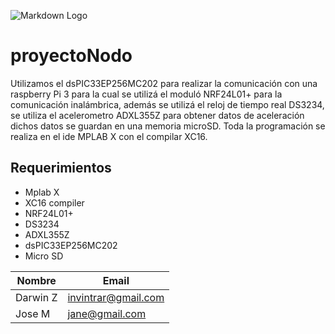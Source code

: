 <!-- Images -->
![Markdown Logo](https://markdown-here.com/img/icon256.png)

# proyectoNodo
Utilizamos el dsPIC33EP256MC202 para realizar la comunicación con una raspberry Pi 3 para la cual se utilizá el moduló NRF24L01+ para la comunicación inalámbrica, 
además se utilizá el reloj de tiempo real DS3234, se utiliza el acelerometro ADXL355Z para obtener datos de aceleración dichos datos se guardan en una memoria microSD.
Toda la programación se realiza en el ide MPLAB X con el compilar XC16.

## Requerimientos
* Mplab X
* XC16 compiler
* NRF24L01+
* DS3234
* ADXL355Z
* dsPIC33EP256MC202
* Micro SD

<!-- Tables -->
| Nombre   | Email               |
| -------- | ------------------- |
| Darwin Z | invintrar@gmail.com |
| Jose M   | jane@gmail.com      |

